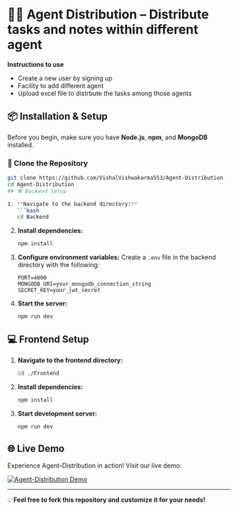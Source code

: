 # 🧑‍💼 Agent Distribution – Distribute tasks and notes within different agent
**Instructions to use**

- Create a new user by signing up
- Facility to add different agent
- Upload excel file to distrbute the tasks among those agents

## 📦 Installation & Setup

Before you begin, make sure you have **Node.js**, **npm**, and **MongoDB** installed.

### 🔧 Clone the Repository

```bash
git clone https://github.com/VishalVishwakarma553/Agent-Distribution
cd Agent-Distribution
## 🛠️ Backend Setup

1. **Navigate to the backend directory:**
   ```bash
   cd Backend
   ```

2. **Install dependencies:**
   ```bash
   npm install
   ```

3. **Configure environment variables:**
   Create a `.env` file in the backend directory with the following:
   ```env
   PORT=4000
   MONGODB_URI=your_mongodb_connection_string
   SECRET_KEY=your_jwt_secret
   ```

4. **Start the server:**
   ```bash
   npm run dev
   ```

## 💻 Frontend Setup

1. **Navigate to the frontend directory:**
   ```bash
   cd ./Frontend
   ```

2. **Install dependencies:**
   ```bash
   npm install
   ```

3. **Start development server:**
   ```bash
   npm run dev
   ```

## 🌐 Live Demo

Experience Agent-Distribution in action! Visit our live demo:

[![Agent-Distribution Demo](https://img.shields.io/badge/GetHired-Live%20Demo-blue?style=for-the-badge)](https://agent-distribution.vercel.app/)

---

💡 **Feel free to fork this repository and customize it for your needs!**

